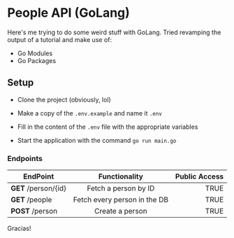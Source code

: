 # People API (GoLang)

Here's me trying to do some weird stuff with GoLang. Tried revamping the output of a tutorial and make use of:

- Go Modules
- Go Packages

## Setup

- Clone the project (obviously, lol)

- Make a copy of the `.env.example` and name it `.env`

- Fill in the content of the `.env` file with the appropriate variables

- Start the application with the command `go run main.go`

### Endpoints

| EndPoint                                 | Functionality                 | Public Access|
| -----------------------------------------|:-----------------------------:|-------------:|
| **GET** /person/{id}                     | Fetch a person by ID          |    TRUE      |
| **GET** /people                          | Fetch every person in the DB  |    TRUE      |
| **POST** /person                         | Create a person               |    TRUE      |

Gracias!
